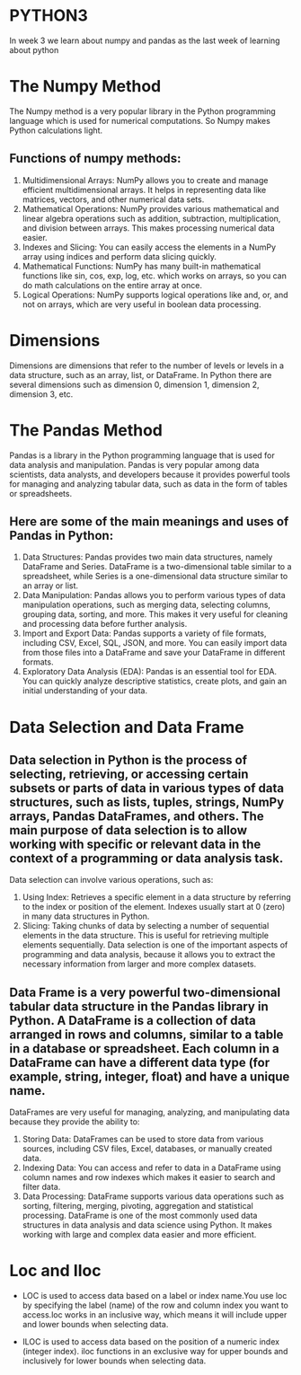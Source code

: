# PYTHON3
In week 3 we learn about numpy and pandas as the last week of learning about python

# The Numpy Method
The Numpy method is a very popular library in the Python programming language which is used for numerical computations. So Numpy makes Python calculations light.
## Functions of numpy methods:
1. Multidimensional Arrays: NumPy allows you to create and manage efficient multidimensional arrays. It helps in representing data like matrices, vectors, and other numerical data sets.
2. Mathematical Operations: NumPy provides various mathematical and linear algebra operations such as addition, subtraction, multiplication, and division between arrays. This makes processing numerical data easier.
3. Indexes and Slicing: You can easily access the elements in a NumPy array using indices and perform data slicing quickly.
4. Mathematical Functions: NumPy has many built-in mathematical functions like sin, cos, exp, log, etc. which works on arrays, so you can do math calculations on the entire array at once.
5. Logical Operations: NumPy supports logical operations like and, or, and not on arrays, which are very useful in boolean data processing.

# Dimensions
Dimensions are dimensions that refer to the number of levels or levels in a data structure, such as an array, list, or DataFrame.
In Python there are several dimensions such as dimension 0, dimension 1, dimension 2, dimension 3, etc.

# The Pandas Method
Pandas is a library in the Python programming language that is used for data analysis and manipulation. Pandas is very popular among data scientists, data analysts, and developers because it provides powerful tools for managing and analyzing tabular data, such as data in the form of tables or spreadsheets.
## Here are some of the main meanings and uses of Pandas in Python:
1. Data Structures: Pandas provides two main data structures, namely DataFrame and Series. DataFrame is a two-dimensional table similar to a spreadsheet, while Series is a one-dimensional data structure similar to an array or list.
2. Data Manipulation: Pandas allows you to perform various types of data manipulation operations, such as merging data, selecting columns, grouping data, sorting, and more. This makes it very useful for cleaning and processing data before further analysis.
3. Import and Export Data: Pandas supports a variety of file formats, including CSV, Excel, SQL, JSON, and more. You can easily import data from those files into a DataFrame and save your DataFrame in different formats.
4. Exploratory Data Analysis (EDA): Pandas is an essential tool for EDA. You can quickly analyze descriptive statistics, create plots, and gain an initial understanding of your data.

# Data Selection and Data Frame
## Data selection in Python is the process of selecting, retrieving, or accessing certain subsets or parts of data in various types of data structures, such as lists, tuples, strings, NumPy arrays, Pandas DataFrames, and others. The main purpose of data selection is to allow working with specific or relevant data in the context of a programming or data analysis task.

Data selection can involve various operations, such as:
1. Using Index: Retrieves a specific element in a data structure by referring to the index or position of the element. Indexes usually start at 0 (zero) in many data structures in Python.
2. Slicing: Taking chunks of data by selecting a number of sequential elements in the data structure. This is useful for retrieving multiple elements sequentially.
Data selection is one of the important aspects of programming and data analysis, because it allows you to extract the necessary information from larger and more complex datasets.

## Data Frame is a very powerful two-dimensional tabular data structure in the Pandas library in Python. A DataFrame is a collection of data arranged in rows and columns, similar to a table in a database or spreadsheet. Each column in a DataFrame can have a different data type (for example, string, integer, float) and have a unique name.

DataFrames are very useful for managing, analyzing, and manipulating data because they provide the ability to:
1. Storing Data: DataFrames can be used to store data from various sources, including CSV files, Excel, databases, or manually created data.
2. Indexing Data: You can access and refer to data in a DataFrame using column names and row indexes which makes it easier to search and filter data.
3. Data Processing: DataFrame supports various data operations such as sorting, filtering, merging, pivoting, aggregation and statistical processing.
DataFrame is one of the most commonly used data structures in data analysis and data science using Python. It makes working with large and complex data easier and more efficient.

# Loc and Iloc
- LOC is used to access data based on a label or index name.You use loc by specifying the label (name) of the row and column index you want to access.loc works in an inclusive way, which means it will include upper and lower bounds when selecting data.

- ILOC is used to access data based on the position of a numeric index (integer index). iloc functions in an exclusive way for upper bounds and inclusively for lower bounds when selecting data.

